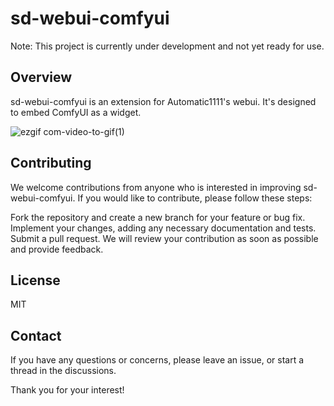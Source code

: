 # sd-webui-comfyui
Note: This project is currently under development and not yet ready for use. 

## Overview
sd-webui-comfyui is an extension for Automatic1111's webui. It's designed to embed ComfyUI as a widget.  
  
![ezgif com-video-to-gif(1)](https://user-images.githubusercontent.com/34081873/226529347-23e61102-cf83-457e-b94c-89337fd38c4d.gif)

## Contributing




We welcome contributions from anyone who is interested in improving sd-webui-comfyui. If you would like to contribute, please follow these steps:

Fork the repository and create a new branch for your feature or bug fix.
Implement your changes, adding any necessary documentation and tests.
Submit a pull request.
We will review your contribution as soon as possible and provide feedback.

## License
MIT

## Contact
If you have any questions or concerns, please leave an issue, or start a thread in the discussions.

Thank you for your interest!
